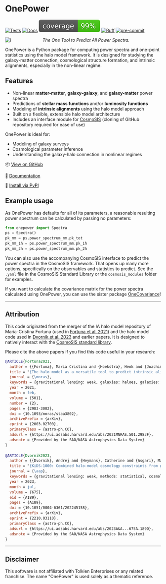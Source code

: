 # OnePower

[![Tests](https://github.com/KiDS-WL/onepower/actions/workflows/tests.yml/badge.svg)](https://github.com/KiDS-WL/onepower/)
[![Docs](https://github.com/KiDS-WL/onepower/actions/workflows/documentation2.yml/badge.svg)](https://github.com/KiDS-WL/onepower/)
[![Coverage](https://raw.githubusercontent.com/KiDS-WL/onepower/main/coverage.svg)](https://github.com/KiDS-WL/onepower/)
[![Ruff](https://img.shields.io/endpoint?url=https://raw.githubusercontent.com/astral-sh/ruff/main/assets/badge/v2.json)](https://github.com/astral-sh/ruff)
[![pre-commit](https://img.shields.io/badge/pre--commit-enabled-brightgreen?logo=pre-commit)](https://github.com/pre-commit/pre-commit)

<picture>
	<source media="(prefers-color-scheme: dark)" srcset="https://andrej.dvrnk.si/page/wp-content/uploads/2025/08/logosmall_white_merged.png">
  <source media="(prefers-color-scheme: light)" srcset="https://andrej.dvrnk.si/page/wp-content/uploads/2025/08/logosmall_black_merged.png">
	<img align="left" alt="i" src="https://andrej.dvrnk.si/page/wp-content/uploads/2025/08/logosmall_black_merged.png">
</picture>

*<p align="center"> The One Tool to Predict All Power Spectra. </p>*

OnePower is a Python package for computing power spectra and one-point statistics using the halo model framework. It is designed for studying the galaxy-matter connection, cosmological structure formation, and intrinsic alignments, especially in the non-linear regime.

## Features

- Non-linear **matter-matter**, **galaxy-galaxy**, and **galaxy-matter** power spectra
- Predictions of **stellar mass functions** and/or **luminosity functions**
- Modeling of **intrinsic alignments** using the halo model approach
- Built on a flexible, extensible halo model architecture
- Includes an interface module for [CosmoSIS](https://github.com/joezuntz/cosmosis) (cloning of GitHub repository required for ease of use)

OnePower is ideal for:
- Modeling of galaxy surveys
- Cosmological parameter inference
- Understanding the galaxy-halo connection in nonlinear regimes

📦 [View on GitHub](https://github.com/KiDS-WL/onepower)

📄 [Documentation](https://kids-wl.github.io/onepower/index.html)

💾 [Install via PyPI](https://github.com/KiDS-WL/onepower)


## Example usage

As OnePower has defaults for all of its parameters, a reasonable resulting power spectrum can be calculated by passing no parameters:

```python
from onepower import Spectra
ps = Spectra()
pk_mm = ps.power_spectrum_mm.pk_tot
pk_mm_1h = ps.power_spectrum_mm.pk_1h
pk_mm_2h = ps.power_spectrum_mm.pk_2h
```

You can also use the accompanying CosmoSIS interface to predict the power spectra in the CosmoSIS framework.
That opens up many more options, specifically on the observables and statistics to predict.
See the `.yaml` file in the CosmoSIS Standard Library or the `cosmosis_modules` folder for examples.

If you want to calculate the covariance matrix for the power spectra calculated using OnePower, you can use the sister package [OneCovariance](https://github.com/rreischke/OneCovariance)!

---

## Attribution

This code originated from the merger of the IA halo model repository of Maria-Cristina Fortuna (used in [Fortuna et al. 2021](https://doi.org/10.1093/mnras/staa3802)) and the halo model code used in [Dvornik et al. 2023](https://doi.org/10.1051/0004-6361/202245158) and earlier papers.
It is designed to natively interact with the [CosmoSIS standard library](https://github.com/joezuntz/cosmosis-standard-library).

Please cite the above papers if you find this code useful in your research:

```bibtex
@ARTICLE{Fortuna2021,
  author = {{Fortuna}, Maria Cristina and {Hoekstra}, Henk and {Joachimi}, Benjamin and {Johnston}, Harry and {Chisari}, Nora Elisa and {Georgiou}, Christos and {Mahony}, Constance},
  title = "{The halo model as a versatile tool to predict intrinsic alignments}",
  journal = {\mnras},
  keywords = {gravitational lensing: weak, galaxies: haloes, galaxies: statistics, cosmology: theory, Astrophysics - Cosmology and Nongalactic Astrophysics, Astrophysics - Astrophysics of Galaxies},
  year = 2021,
  month = feb,
  volume = {501},
  number = {2},
  pages = {2983-3002},
  doi = {10.1093/mnras/staa3802},
  archivePrefix = {arXiv},
  eprint = {2003.02700},
  primaryClass = {astro-ph.CO},
  adsurl = {https://ui.adsabs.harvard.edu/abs/2021MNRAS.501.2983F},
  adsnote = {Provided by the SAO/NASA Astrophysics Data System}
}

@ARTICLE{Dvornik2023,
  author = {{Dvornik}, Andrej and {Heymans}, Catherine and {Asgari}, Marika and {Mahony}, Constance and {Joachimi}, Benjamin and {Bilicki}, Maciej and {Chisari}, Elisa and {Hildebrandt}, Hendrik and {Hoekstra}, Henk and {Johnston}, Harry and {Kuijken}, Konrad and {Mead}, Alexander and {Miyatake}, Hironao and {Nishimichi}, Takahiro and {Reischke}, Robert and {Unruh}, Sandra and {Wright}, Angus H.},
  title = "{KiDS-1000: Combined halo-model cosmology constraints from galaxy abundance, galaxy clustering, and galaxy-galaxy lensing}",
  journal = {\aap},
  keywords = {gravitational lensing: weak, methods: statistical, cosmological parameters, galaxies: halos, dark matter, large-scale structure of Universe, Astrophysics - Cosmology and Nongalactic Astrophysics},
  year = 2023,
  month = jul,
  volume = {675},
  eid = {A189},
  pages = {A189},
  doi = {10.1051/0004-6361/202245158},
  archivePrefix = {arXiv},
  eprint = {2210.03110},
  primaryClass = {astro-ph.CO},
  adsurl = {https://ui.adsabs.harvard.edu/abs/2023A&A...675A.189D},
  adsnote = {Provided by the SAO/NASA Astrophysics Data System}
}
```

---

## Disclaimer

This software is not affiliated with Tolkien Enterprises or any related franchise. The name "OnePower" is used solely as a thematic reference.
